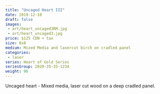 ```yaml
---
title: "Uncaged Heart III"
date: 2019-12-10
draft: false
images:
 - art/heart_uncaged3RM.jpg
 - art/heart_uncaged3.jpg
price: $125 CDN + tax
size: 8x8 
medium: Mixed Media and lasercut birch on cradled panel
categories:
 - laser
series: Heart of Gold Series
seriesGroup: 2020-35-35-1234
weight: 96
---
```


Uncaged heart - Mixed media, laser cut wood on a deep cradled panel.